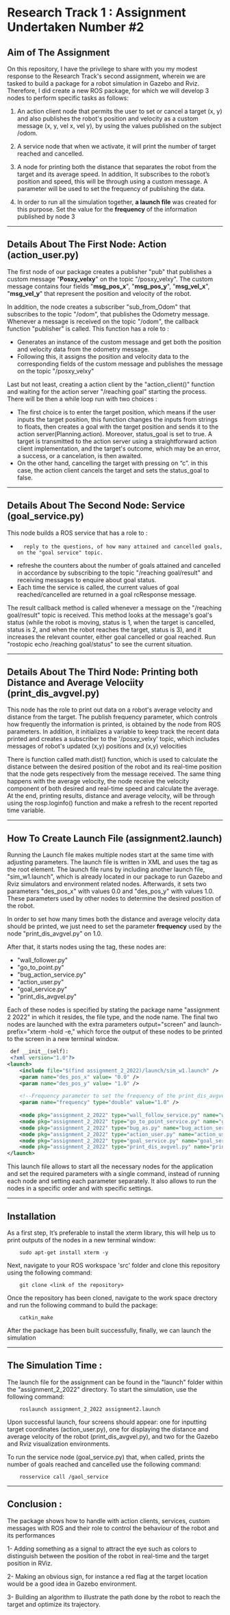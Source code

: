 Research Track 1 :  Assignment Undertaken Number #2
================================

## Aim of The Assignment

On this repository, I have the privilege to share with you my modest response to the Research Track's second assignment, wherein we are tasked to build a package for a robot simulation in Gazebo and Rviz. Therefore, I did create a new ROS package, for which we will develop 3 nodes to perform specific tasks as follows: 

1. An action client node that permits the user to set or cancel a target (x, y) and also publishes the robot's position and velocity as a custom message  (x, y, vel x, vel y), by using the values published on the subject /odom.

2. A service node that when we activate, it will print the number of target reached and cancelled.
 
3. A node for printing both the distance that separates the robot from the target and its average speed. In addition, It subscribes to the robot’s position and speed, this will be through using a custom message. A parameter will be used to set the frequency of publishing the data. 

4. In order to run all the simulation together, **a launch file** was created for this purpose. Set the value for the **frequency** of the information published by node 3
---------------------------------
## Details About The  First Node: Action (action_user.py)

The first node of our package creates a publisher "pub" that publishes a custom message "**Posxy_velxy**" on the topic "/posxy_velxy". The custom message contains four fields "**msg_pos_x**", "**msg_pos_y**", "**msg_vel_x**", "**msg_vel_y**" that represent the position and velocity of the robot.

In addition, the node creates a subscriber "sub_from_Odom" that subscribes to the topic "/odom", that publishes the Odometry message. Whenever a message is received on the topic "/odom", the callback function "publisher" is called.  This function has a role to : 
-	Generates an instance of the custom message and get both the position and velocity data from the odometry message.
-	Following this,  it assigns the position and velocity data to the corresponding fields of the custom message and publishes the message on the topic "/posxy_velxy"

Last but not least, creating a action client by the "action_client()" function and waiting for the action server "/reaching goal" starting the process. There will be then a while loop run with two choices : 
-	The first choice is to enter the target position, which means if the user inputs the target position, this function changes the inputs from strings to floats, then creates a goal with the target position and sends it to the action server(Planning.action). Moreover, status_goal is set to true. A target is transmitted to the action server using a straightforward action client implementation, and the target's outcome, which may be an error, a success, or a cancelation, is then awaited.
-	On the other hand, cancelling the target with pressing on “c”. in this case, the action client cancels the target and sets the status_goal to false.
--------------------------------------------------------------------------------------------------------------------------------------------------
## Details About The Second Node: Service (goal_service.py)

This node builds a ROS service that has a role to :
-       reply to the questions, of how many attained and cancelled goals,  on the "goal service" topic. 
-	refreshe the counters about the number  of goals attained and cancelled in accordance by subscribing to the topic "/reaching goal/result" and receiving messages to enquire about goal status.
-	Each time the service is called, the current values of goal reached/cancelled are returned in a goal rcResponse message.

The result callback method is called whenever a message on the "/reaching goal/result" topic is received. This method looks at the message's goal's status (while the robot is moving, status is 1, when the target is cancelled, status is 2, and when the robot reaches the target, status is 3), and it increases the relevant counter, either goal cancelled or goal reached. Run "rostopic echo /reaching goal/status" to see the current situation.

----------------------------------------------------------------------------------

## Details About The Third Node: Printing both  Distance and Average Velociity (print_dis_avgvel.py)

This node has the role to print out data on a robot's average velocity and distance from the target. The publish frequency parameter, which controls how frequently the information is printed, is obtained by the node from ROS parameters. In addition, it initializes a variable to keep track the recent data printed and creates a subscriber to the '/posxy_velxy' topic, which includes messages of robot's updated (x,y) positions and (x,y) velocities

There is function called math.dist() function, which is used to calculate the distance between the desired position of the robot and its real-time position that the node gets respectively from the message received. The same thing happens with the average velocity, the node receive the velocity component of both desired and real-time  speed and calculate the average. At the end, printing results, distance and average velocity, will be through using the rosp.loginfo() function and make a refresh to the recent reported time variable.

-------------------------------------
## How To Create Launch File (assignment2.launch)

Running the Launch file makes multiple nodes start at the same time with adjusting parameters. The launch file is written in XML and uses the tag as the root element. The launch file runs by including another launch file, "sim_w1.launch", which is already located in our package to run Gazebo and Rviz simulators and environment related nodes. Afterwards, it sets two parameters "des_pos_x" with values 0.0  and "des_pos_y" with values 1.0. These parameters used by other nodes to determine the desired position of the robot.

In order to set how many times both the distance and average velocity data should be printed, we just need to set the parameter **frequency** used by the node "print_dis_avgvel.py" on 1.0.

After that, it starts nodes using the <node> tag, these nodes are:

  +  "wall_follower.py"
  +  "go_to_point.py"
  +  "bug_action_service.py"
  +  "action_user.py"
  +  "goal_service.py"
  +  "print_dis_avgvel.py"

Each of these nodes is specified by stating the package name "assignment 2 2022" in which it resides, the file type, and the node name. The final two nodes are launched with the extra parameters output="screen" and launch-prefix="xterm -hold -e," which force the output of these nodes to be printed to the screen in a new terminal window.
	

	
```xml
 def __init__(self):
 <?xml version="1.0"?>
<launch>
    <include file="$(find assignment_2_2022)/launch/sim_w1.launch" />
    <param name="des_pos_x" value= "0.0" />
    <param name="des_pos_y" value= "1.0" />
    
    <!--Frequency parameter to set the frequency of the print_dis_avgvel node -->
    <param name="frequency" type="double" value="1.0" />
    
    <node pkg="assignment_2_2022" type="wall_follow_service.py" name="wall_follower" />
    <node pkg="assignment_2_2022" type="go_to_point_service.py" name="go_to_point"  />
    <node pkg="assignment_2_2022" type="bug_as.py" name="bug_action_service" output="screen" />
    <node pkg="assignment_2_2022" type="action_user.py" name="action_user" output="screen" launch-prefix="xterm -hold -e" />
    <node pkg="assignment_2_2022" type="goal_service.py" name="goal_service"  />
    <node pkg="assignment_2_2022" type="print_dis_avgvel.py" name="print_dis_avgvel" output="screen" launch-prefix="xterm -hold -e" />
</launch>
```
This launch file allows to start all the necessary nodes for the application and set the required parameters with a single command, instead of running each node and setting each parameter separately. It also allows to run the nodes in a specific order and with specific settings.
	
------------------------------------
## Installation

As a first step, It’s preferable to install the xterm library, this will help us to print outputs of the nodes in a new terminal window:

```command
	sudo apt-get install xterm -y
```
Next, navigate to your ROS workspace 'src' folder and clone this repository using the following command:
	
```command
	git clone <link of the repository>
```
Once the repository has been cloned, navigate to the work space drectory and run the following command to build the package:

```command
	catkin_make
```


After the package has been built successfully, finally, we can launch the simulation
	
---------------------------------

## The Simulation Time :
The launch file for the assignment can be found in the "launch" folder within the "assignment_2_2022" directory. To start the simulation, use the following command: 

```command
	roslaunch assignment_2_2022 assignment2.launch
```
Upon successful launch, four screens should appear: one for inputting target coordinates (action_user.py), one for displaying the distance and average velocity of the robot (print_dis_avgvel.py), and two for the Gazebo and Rviz visualization environments.
	
To run the service node (goal_service.py) that, when called, prints the number of goals reached and cancelled use the following command:

```command
	rosservice call /gaol_service
```
---------------------------------
		
## Conclusion :

The package shows how to handle with action clients, services, custom messages with ROS and their role to control the behaviour of the robot and its performances

1- Adding something as a signal to attract the eye such as colors to distinguish between the position of the robot in real-time and the target position in RViz.

2- Making an obvious sign, for instance a red flag at the target location would be a good idea in Gazebo environment.

3- Building an algorithm to illustrate the path done by the robot to reach the target and optimize its trajectory.
